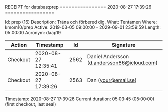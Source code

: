 RECEIPT for databas:prep
================ 2020-08-27 17:39:26 =================

Id:          prep (16)
Description: Träna och förbered dig.
What:        Tentamen
Where:       kmom10/prep
Active:      2019-03-05 09:00:00 - 2029-09-01 23:59:59
Length:      05:00:00
Acronym:     daap19

| Action   | Timestamp           | Id    | Signature |
|----------|---------------------|-------|-----------|
| Checkout | 2020-08-27 12:35:41 |  2562 | Daniel Andersson (d.andersson86@icloud.com) |
| Checkout | 2020-08-27 17:39:26 |  2563 | Dan (your@email.se) |

Timestamp:        2020-08-27 17:39:26
Current duration: 05:03:45 (05:00:00) (first checkout, last seal)

